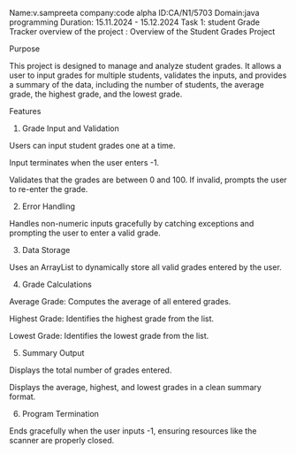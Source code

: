 Name:v.sampreeta
company:code alpha 
ID:CA/N1/5703
Domain:java programming 
Duration: 15.11.2024 - 15.12.2024
Task 1: student Grade Tracker 
overview of the project :
Overview of the Student Grades Project

Purpose

This project is designed to manage and analyze student grades. It allows a user to input grades for multiple students, validates the inputs, and provides a summary of the data, including the number of students, the average grade, the highest grade, and the lowest grade.

Features

1. Grade Input and Validation

Users can input student grades one at a time.

Input terminates when the user enters -1.

Validates that the grades are between 0 and 100. If invalid, prompts the user to re-enter the grade.



2. Error Handling

Handles non-numeric inputs gracefully by catching exceptions and prompting the user to enter a valid grade.



3. Data Storage

Uses an ArrayList to dynamically store all valid grades entered by the user.



4. Grade Calculations

Average Grade: Computes the average of all entered grades.

Highest Grade: Identifies the highest grade from the list.

Lowest Grade: Identifies the lowest grade from the list.



5. Summary Output

Displays the total number of grades entered.

Displays the average, highest, and lowest grades in a clean summary format.



6. Program Termination

Ends gracefully when the user inputs -1, ensuring resources like the scanner are properly closed.




